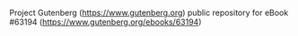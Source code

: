 Project Gutenberg (https://www.gutenberg.org) public repository for eBook #63194 (https://www.gutenberg.org/ebooks/63194)
